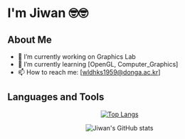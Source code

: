 # I'm Jiwan 🤓🤓

## About Me
- 🔭 I’m currently working on Graphics Lab
- 🌱 I’m currently learning [OpenGL, Computer_Graphics]
- 📫 How to reach me: [wldhks1959@donga.ac.kr]
## Languages and Tools
<div align="center">
  
[![Top Langs](https://github-readme-stats.vercel.app/api/top-langs/?username=wldhks1959&layout=compact)](https://github.com/anuraghazra/github-readme-stats)

![Jiwan's GitHub stats](https://github-readme-stats.vercel.app/api?username=wldhks1959&show_icons=true&theme=radical)

</div>
